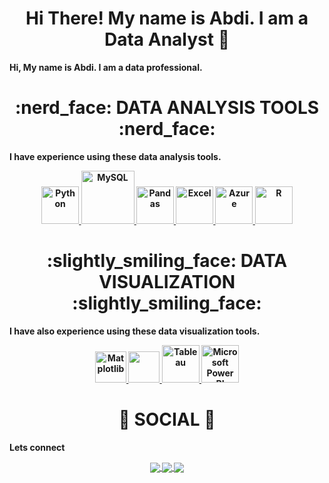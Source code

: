 <div align="center"> <h1 align="center"> Hi There! My name is Abdi. I am a Data Analyst 👋 </h1> </div> 
<b>Hi, My name is Abdi. I am a data professional.<b> 
 
<p></p> 
<div align="center"> <h1 align="center"> :nerd_face:	 DATA ANALYSIS TOOLS :nerd_face: </h1> </div> 
 
<b>I have experience using these data analysis tools.<b> 
<p align="center"> 
<a href="https://www.w3schools.com/" onclick="window.open("https://www.w3schools.com/", "_self");"> <img src="https://www.python.org/static/community_logos/python-logo.png" alt="Python" height="60"/> </a> 
<a href="#" target="_blank"> <img src="https://www.mysql.com/common/logos/logo-mysql-170x115.png" alt="MySQL" height="85"/> </a> 
<a href="#" target="_blank"> <img src="https://upload.wikimedia.org/wikipedia/commons/thumb/e/ed/Pandas_logo.svg/2560px-Pandas_logo.svg.png" alt="Pandas" height="60"/> </a> 
<a href="#" target="_blank"> <img src="https://upload.wikimedia.org/wikipedia/commons/thumb/3/34/Microsoft_Office_Excel_%282019%E2%80%93present%29.svg/512px-Microsoft_Office_Excel_%282019%E2%80%93present%29.svg.png" alt="Excel" height="60"/> </a> 
<a href="#" target="_blank"> <img src="https://upload.wikimedia.org/wikipedia/commons/thumb/a/a8/Microsoft_Azure_Logo.svg/187px-Microsoft_Azure_Logo.svg.png" alt="Azure" height="60"/> </a> 
<a href="#" target="_blank"> <img src="https://www.r-project.org/logo/Rlogo.png" alt="R" height="60"/> </a> 
 
</p> 
 
<div align="center"> <h1 align="center"> :slightly_smiling_face: DATA VISUALIZATION :slightly_smiling_face:	</h1> </div> 
 
<b>I have also experience using these data visualization tools.<b> 
 
<p align="center"> 
<a href="#" target="_blank"> <img src="https://matplotlib.org/stable/_images/sphx_glr_logos2_003.png" alt="Matplotlib" height="50"/> </a> 
<a href="#" target="_blank"> <img src="https://seaborn.pydata.org/_static/logo-wide-lightbg.svg" height="50"/> </a> 
<a href="#" target="_blank"> <img src="https://logos-world.net/wp-content/uploads/2021/10/Tableau-Emblem.png" alt="Tableau" height="60"/> </a> 
<a href="#" target="_blank"> <img src="https://insightsoftware.com/wp-content/uploads/2018/03/blog-microsoft-power-bi-solid-color.jpg" alt="Microsoft Power BI" height="60"/> </a> 
</p> 
 
<div align="center"> <h1 align="center"> 👨 SOCIAL 👩 </h1> </div> 
<b>Lets connect</b> 
<p align="center"> 
 
<a href="">  
  <img align="center" src="https://img.shields.io/badge/linkedin-%230077B5.svg?&style=for-the-badge&logo=linkedin&logoColor=white" /> 
</a> 
 
<a href=" "> 
  <img align="center" src="https://img.shields.io/badge/-Tableau-1e376b?style=for-the-badge&logo=tableau&logoColor=white"  /> 
</a> 
 
<a href="mailto: ">   
  <img align="center" src="https://img.shields.io/badge/gmail-f1f2f6.svg?&style=for-the-badge&logo=gmail&logoColor=red"  /> 
</a> 
 
</p> 
 
 
